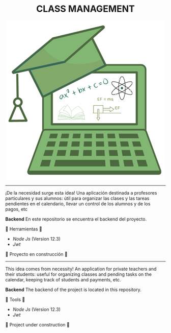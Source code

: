 <h1 align="center"> CLASS MANAGEMENT </h1>

![logotipo del proyecto](images/image.png)

***
¡De la necesidad surge esta idea!
Una aplicación destinada a profesores particulares y sus alumnos: útil para organizar las clases y las tareas pendientes en el calendario, llevar un control de los alumnos y de los pagos, etc


**Backend**
En este repositorio se encuentra el backend del proyecto.

:hammer: Herramientas :hammer:

* *Node Js* (Version 12.3)
* *Jwt*


:construction: Proyecto en construcción :construction:
***


This idea comes from necessity!
An application for private teachers and their students: useful for organizing classes and pending tasks on the calendar, keeping track of students and payments, etc.


**Backend**
The backend of the project is located in this repository.

:hammer: Tools :hammer:

* *Node Js* (Version 12.3)
* *Jwt*


:construction: Project under construction :construction:



